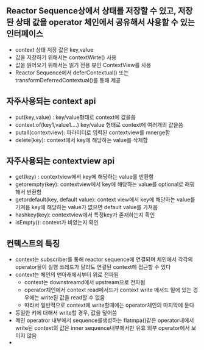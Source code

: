 ## Reactor Sequence상에서 상태를 저장할 수 있고, 저장돤 상태 값을 operator 체인에서 공유해서 사용할 수 있는 인터페이스
- context 상태 저장 값은 key,value
- 값을 저장하기 위해서는 contextWirte() 사용
- 값을 읽어오기 위해서는 읽기 전용 뷰인 ContextView를 사용
- Reactor Sequence에서 deferContextual() 또는 transformDeferredContextual()를 통해 제공

## 자주사용되는 context api 
- put(key,value) : key/value형태로 context에 값을씀
- context.of(key1,value1....) key/value 형태로 context에 여러개의 값을씀
- putall(contextview): 파라미터로 입력된 contextview를 mnerge함
- delete(key): context에서 key에 해당하는 value를 삭제함

## 자주사용되는 contextview api
- get(key) : contextview에서 key에 해당하는 value를 반환함
- getorempty(key): contextview에서 key에 해당하는 value를 optional로 래핑해서 반환함
- getordefault(key, default value): context view에서 key에 해당하는 value를 가져옴 key에 해당하는 value가 없으면 default value를 가져옴
- hashkey(key): contextview에서 특정key가 존재하는지 확인
- isEmpty(): context가 비었는지 확인

## 컨텍스트의 특징
- context는 subscriber를 통해 reactor sequence에 연결되며 체인에서 각각의 operator들이 실행 쓰레드가 달라도 연결된 context에 접근할 수 있다
- context는 체인의 맨아래에서부터 위로 전파됨
  - context는 downstreamd에서 upstream으로 전파됨
  - operator체인에서 context read메서드가 context write 메서드 밑에 있는 경우에는 write된 값을 read할 수 없음
  - 따라서 일반적으로 context에 write할때에는 operator체인의 마지막에 둔다
- 동일한 키에 대해서 write할 경우, 값을 덮어씀
- 메인 operatror 내부에서 sequence를생성하는 flatmpa()같은 operator내에서 write된 context의 값은 inner sequence내부에서만 유효 외부 operator에서 보이지 않음
- 